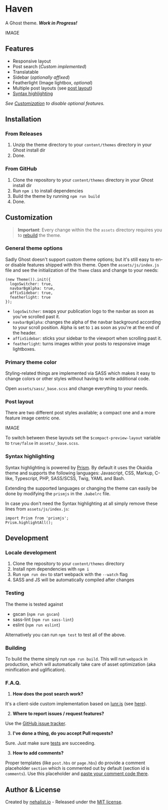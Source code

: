 # Haven

A Ghost theme. ***Work in Progress!***

IMAGE

## Features

- Responsive layout
- Post search (*Custom implemented*)
- Translatable
- Sidebar (*optionally affixed*)
- Featherlight (Image lightbox, *optional*)
- Multiple post layouts (see [post layout](#post-layout))
- [Syntax highlighting](#syntax-highlighting)

*See [Customization](#customization) to disable optional features.*

## Installation

### From Releases

1. Unzip the theme directory to your `content/themes` directory in your Ghost install dir
2. Done.

### From GitHub

1. Clone the repository to your `content/themes` directory in your Ghost install dir
2. Run `npm i` to install dependencies
3. Build the theme by running `npm run build`
4. Done.

## Customization

> **Important**: Every change within the the `assets` directory requires you to [rebuild](#building) the theme.

### General theme options

Sadly Ghost doesn't support custom theme options; but it's still easy to en- or 
disable features shipped with this theme. Open the `assets/js/index.js` file and 
see the initialization of the `Theme` class and change to your needs:

```
(new Theme()).init({
  logoSwitcher: true,
  navbarBgAlpha: true,
  affixSidebar: true,
  featherlight: true
});
```

- `logoSwitcher`: swaps your publication logo to the navbar as soon as you've scrolled past it.
- `navbarBgAlpha`: changes the alpha of the navbar background according to your scroll position. Alpha is set to `1` as 
soon as you're at the end of the header.
- `affixSidebar`: sticks your sidebar to the viewport when scrolling past it.
- `featherlight`: turns images within your posts to responsive image lightboxes.

### Primary theme color

Styling-related things are implemented via SASS which makes it easy to change colors 
or other styles without having to write additional code.

Open `assets/sass/_base.scss` and change everything to your needs.

### Post layout

There are two different post styles available; a compact one and a more feature image centric one.

IMAGE

To switch between these layouts set the `$compact-preview-layout` variable to `true/false` in `assets/_base.scss`.

### Syntax highlighting

Syntax highlighting is powered by [Prism](//prismjs.com/). By default it uses the Okaidia theme and supports 
the following languages: Javascript, CSS, Markup, C-like, Typescript, PHP, SASS/SCSS, Twig, YAML and Bash.
 
Extending the supported languages or changing the theme can easily be done by modifying the `prismjs` in 
the `.babelrc` file.

In case you don't need the Syntax highlighting at all simply remove these lines from `assets/js/index.js`:

```
import Prism from 'prismjs';
Prism.highlightAll();
``` 

## Development

### Locale development

1. Clone the repository to your `content/themes` directory
2. Install npm dependencies with `npm i`
3. Run `npm run dev` to start webpack with the `--watch` flag
4. SASS and JS will be automatically compiled after changes

### Testing

The theme is tested against

- gscan (`npm run gscan`)
- sass-lint (`npm run sass-lint`)
- eslint (`npm run eslint`)

Alternatively you can run `npm test` to test all of the above.

### Building

To build the theme simply run `npm run build`. This will run `webpack` in production, which will 
automatically take care of asset optimization (aka minification and uglification).

### F.A.Q.

1. **How does the post search work?**

It's a client-side custom implementation based on [lunr.js](//lunrjs.com/) (see [here](assets/js/Search.js)).

2. **Where to report issues / request features?**

Use the [GitHub issue tracker](//github.com/nehalist/Haven/issues).

3. **I've done a thing, do you accept Pull requests?**

Sure. Just make sure [tests](#testing) are succeeding.

3. **How to add comments?**

Proper templates (like `post.hbs` or `page.hbs`) do provide a comment placeholder `section` which is commented out
by default (section id is `comments`). Use this placeholder 
and [paste your comment code there](https://www.ghostforbeginners.com/how-to-enable-comments-on-a-ghost-blog/).

## Author & License

Created by [nehalist.io](//nehalist.io) - Released under the [MIT license](LICENSE).
